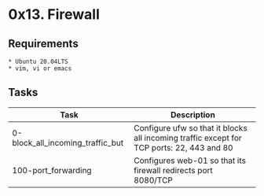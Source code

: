 # 0x13. Firewall

## Requirements
	* Ubuntu 20.04LTS
	* vim, vi or emacs

## Tasks
   | Task | Description |
   | ---- | ----------- |
   | 0-block_all_incoming_traffic_but | Configure ufw so that it blocks all incoming traffic except for TCP ports: 22, 443 and 80 |
   | 100-port_forwarding | Configures web-01 so that its firewall redirects port 8080/TCP |